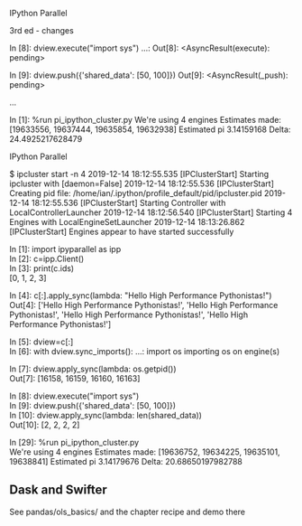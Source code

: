 IPython Parallel

3rd ed - changes

In [8]: dview.execute("import sys")
   ...: 
Out[8]: <AsyncResult(execute): pending>

In [9]: dview.push({'shared_data': [50, 100]})
Out[9]: <AsyncResult(_push): pending>

...

In [1]: %run pi_ipython_cluster.py
We're using 4 engines
Estimates made: [19633556, 19637444, 19635854, 19632938]
Estimated pi 3.14159168
Delta: 24.4925217628479




IPython Parallel

$ ipcluster start -n 4
2019-12-14 18:12:55.535 [IPClusterStart] Starting ipcluster with [daemon=False]
2019-12-14 18:12:55.536 [IPClusterStart] Creating pid file: /home/ian/.ipython/profile_default/pid/ipcluster.pid
2019-12-14 18:12:55.536 [IPClusterStart] Starting Controller with LocalControllerLauncher
2019-12-14 18:12:56.540 [IPClusterStart] Starting 4 Engines with LocalEngineSetLauncher
2019-12-14 18:13:26.862 [IPClusterStart] Engines appear to have started successfully


In [1]: import ipyparallel as ipp                                                                                                                                                                                                             
In [2]: c=ipp.Client()                                                                                                                                                                                                                        
In [3]: print(c.ids)                                                                                                                                                                                                                          
[0, 1, 2, 3]

In [4]: c[:].apply_sync(lambda: "Hello High Performance Pythonistas!")                                                                                                                                                                        
Out[4]: 
['Hello High Performance Pythonistas!',
 'Hello High Performance Pythonistas!',
 'Hello High Performance Pythonistas!',
 'Hello High Performance Pythonistas!']


In [5]: dview=c[:]                                                                                                                                                                                                                            
In [6]: with dview.sync_imports(): 
   ...:     import os 
importing os on engine(s)

In [7]: dview.apply_sync(lambda: os.getpid())                                                                                                                                                                                                 
Out[7]: [16158, 16159, 16160, 16163]

In [8]: dview.execute("import sys")                                                                                                                                                                                                           
In [9]: dview.push({'shared_data': [50, 100]})                                                                                                                                                                                               
In [10]: dview.apply_sync(lambda: len(shared_data))                                                                                                                                                                                           
Out[10]: [2, 2, 2, 2]


In [29]: %run pi_ipython_cluster.py                                                                                                                                                                                                           
We're using 4 engines
Estimates made: [19636752, 19634225, 19635101, 19638841]
Estimated pi 3.14179676
Delta: 20.68650197982788

## Dask and Swifter

See pandas/ols_basics/ and the chapter recipe and demo there

